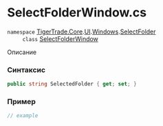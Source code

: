 
# SelectFolderWindow.cs
`namespace` [TigerTrade.Core](../../../../../../TigerTrade.Core.md).[UI](../../../../../../TigerTrade.Core/UI.md).[Windows](../../../../../../TigerTrade.Core/UI/Windows.md).[SelectFolder](../../../../../../TigerTrade.Core/UI/Windows/SelectFolder.md)  
&nbsp;&nbsp;&nbsp;&nbsp;&nbsp;&nbsp;&nbsp;&nbsp;&nbsp;`class` [SelectFolderWindow](../../SelectFolderWindow.cs.md)

Описание

### Синтаксис
```csharp
public string SelectedFolder { get; set; }
```
### Пример  
```csharp
// example
```
